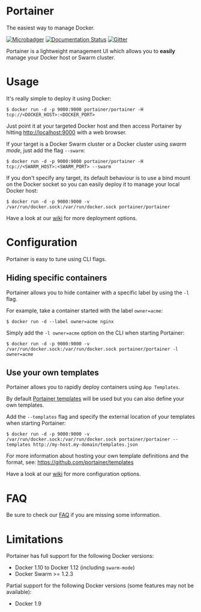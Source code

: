 # Portainer

The easiest way to manage Docker.

[![Microbadger](https://images.microbadger.com/badges/image/portainer/portainer.svg)](http://microbadger.com/images/portainer/portainer "Image size")
[![Documentation Status](https://readthedocs.org/projects/portainer/badge/?version=stable)](http://portainer.readthedocs.io/en/stable/?badge=stable)
[![Gitter](https://badges.gitter.im/portainer/Lobby.svg)](https://gitter.im/portainer/Lobby?utm_source=badge&utm_medium=badge&utm_campaign=pr-badge)

Portainer is a lightweight management UI which allows you to **easily** manage your Docker host or Swarm cluster.

# Usage

It's really simple to deploy it using Docker:

```shell
$ docker run -d -p 9000:9000 portainer/portainer -H tcp://<DOCKER_HOST>:<DOCKER_PORT>
```

Just point it at your targeted Docker host and then access Portainer by hitting [http://localhost:9000](http://localhost:9000) with a web browser.

If your target is a Docker Swarm cluster or a Docker cluster using *swarm mode*, just add the flag `--swarm`:

```shell
$ docker run -d -p 9000:9000 portainer/portainer -H tcp://<SWARM_HOST>:<SWARM_PORT> --swarm
```

If you don't specify any target, its default behaviour is to use a bind mount on the Docker socket so you can easily deploy it to manage your local Docker host:

```shell
$ docker run -d -p 9000:9000 -v /var/run/docker.sock:/var/run/docker.sock portainer/portainer
```

Have a look at our [wiki](https://github.com/portainer/portainer/wiki/Deployment) for more deployment options.

# Configuration

Portainer is easy to tune using CLI flags.

## Hiding specific containers

Portainer allows you to hide container with a specific label by using the `-l` flag.

For example, take a container started with the label `owner=acme`:
```shell
$ docker run -d --label owner=acme nginx
```

Simply add the `-l owner=acme` option on the CLI when starting Portainer:
```shell
$ docker run -d -p 9000:9000 -v /var/run/docker.sock:/var/run/docker.sock portainer/portainer -l owner=acme
```

## Use your own templates

Portainer allows you to rapidly deploy containers using `App Templates`.

By default [Portainer templates](https://raw.githubusercontent.com/portainer/templates/master/templates.json) will be used but you can also define your own templates.

Add the `--templates` flag and specify the external location of your templates when starting Portainer:

```shell
$ docker run -d -p 9000:9000 -v /var/run/docker.sock:/var/run/docker.sock portainer/portainer --templates http://my-host.my-domain/templates.json
```

For more information about hosting your own template definitions and the format, see: https://github.com/portainer/templates

Have a look at our [wiki](https://github.com/portainer/portainer/wiki/Configuration) for more configuration options.

# FAQ

Be sure to check our [FAQ](https://github.com/portainer/portainer/wiki/FAQ) if you are missing some information.

# Limitations

Portainer has full support for the following Docker versions:

* Docker 1.10 to Docker 1.12 (including `swarm-mode`)
* Docker Swarm >= 1.2.3

Partial support for the following Docker versions (some features may not be available):

* Docker 1.9
